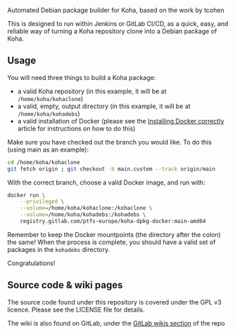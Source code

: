 Automated Debian package builder for Koha, based on the work by tcohen

This is designed to run within Jenkins or GitLab CI/CD, as a quick, easy, and reliable way of turning a Koha repository clone into a Debian package of Koha.

## Usage
You will need three things to build a Koha package:
* a valid Koha repository (in this example, it will be at `/home/koha/kohaclone`)
* a valid, empty, output directory (in this example, it will be at `/home/koha/kohadebs`)
* a valid installation of Docker (please see the [Installing Docker correctly](https://gitlab.com/ptfs-europe/koha-debs-docker/-/wikis/Installing%20Docker%20correctly) article for instructions on how to do this)

Make sure you have checked out the branch you would like. To do this (using main as an example):
```bash
cd /home/koha/kohaclone
git fetch origin ; git checkout -b main.custom --track origin/main
```

With the correct branch, choose a valid Docker image, and run with:
```bash
docker run \
    --privileged \
    --volume=/home/koha/kohaclone:/kohaclone \
    --volume=/home/koha/kohadebs:/kohadebs \
    registry.gitlab.com/ptfs-europe/koha-dpkg-docker:main-amd64
```

Remember to keep the Docker mountpoints (the directory after the colon) the same! When the process is complete, you should have a valid set of packages in the `kohadebs` directory.

Congratulations!

## Source code & wiki pages
The source code found under this repository is covered under the GPL v3 licence. Please see the LICENSE file for details.

The wiki is also found on GitLab, under the [GitLab wikis section](https://gitlab.com/ptfs-europe/koha-debs-docker/-/wikis/home) of the repo
